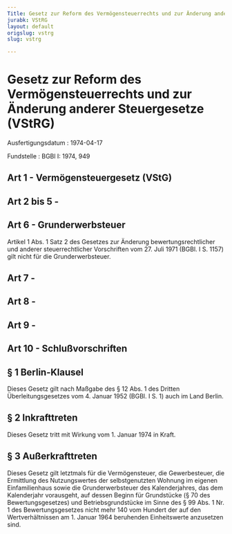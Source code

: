 ```yaml
---
Title: Gesetz zur Reform des Vermögensteuerrechts und zur Änderung anderer Steuergesetze
jurabk: VStRG
layout: default
origslug: vstrg
slug: vstrg

---
```


# Gesetz zur Reform des Vermögensteuerrechts und zur Änderung anderer Steuergesetze (VStRG)

Ausfertigungsdatum
:   1974-04-17

Fundstelle
:   BGBl I: 1974, 949



## Art 1 - Vermögensteuergesetz (VStG)



## Art 2 bis 5 -



## Art 6 - Grunderwerbsteuer

Artikel 1 Abs. 1 Satz 2 des Gesetzes zur Änderung
bewertungsrechtlicher und anderer steuerrechtlicher Vorschriften vom
27\. Juli 1971 (BGBl. I S. 1157) gilt nicht für die Grunderwerbsteuer.


## Art 7 -



## Art 8 -



## Art 9 -



## Art 10 - Schlußvorschriften



## § 1 Berlin-Klausel

Dieses Gesetz gilt nach Maßgabe des § 12 Abs. 1 des Dritten
Überleitungsgesetzes vom 4. Januar 1952 (BGBl. I S. 1) auch im Land
Berlin.


## § 2 Inkrafttreten

Dieses Gesetz tritt mit Wirkung vom 1. Januar 1974 in Kraft.


## § 3 Außerkrafttreten

Dieses Gesetz gilt letztmals für die Vermögensteuer, die
Gewerbesteuer, die Ermittlung des Nutzungswertes der selbstgenutzten
Wohnung im eigenen Einfamilienhaus sowie die Grunderwerbsteuer des
Kalenderjahres, das dem Kalenderjahr vorausgeht, auf dessen Beginn für
Grundstücke (§ 70 des Bewertungsgesetzes) und Betriebsgrundstücke im
Sinne des § 99 Abs. 1 Nr. 1 des Bewertungsgesetzes nicht mehr 140 vom
Hundert der auf den Wertverhältnissen am 1. Januar 1964 beruhenden
Einheitswerte anzusetzen sind.

